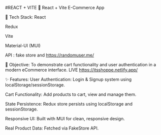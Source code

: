 #REACT + VITE 🛒 React + Vite E-Commerce App

🚀 Tech Stack:
React

Redux

Vite

Material-UI (MUI)

API : fake store and https://randomuser.me/

🎯 Objective:
To demonstrate cart functionality and user authentication in a modern eCommerce interface.
LIVE https://itsshoppe.netlify.app/

✨ Features:
User Authentication: Login & Signup system using localStorage/sessionStorage.

Cart Functionality: Add products to cart, view and manage them.

State Persistence: Redux store persists using localStorage and sessionStorage.

Responsive UI: Built with MUI for clean, responsive design.

Real Product Data: Fetched via FakeStore API.
